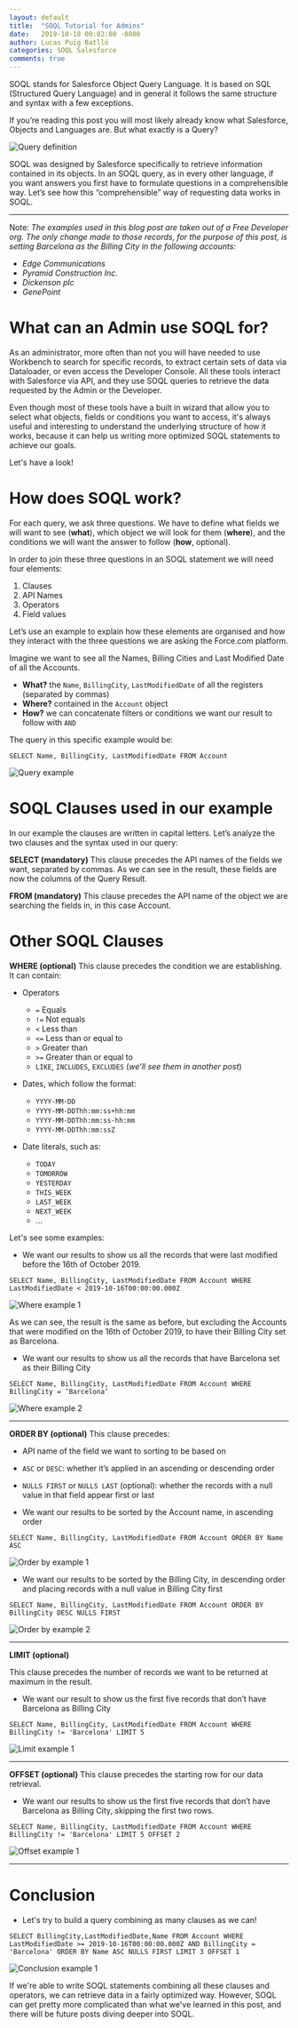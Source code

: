 ```yaml
---
layout: default
title:  "SOQL Tutorial for Admins"
date:   2019-10-18 00:02:00 -0800
author: Lucas Puig Batlló
categories: SOQL Salesforce
comments: true
---
```


SOQL stands for Salesforce Object Query Language. It is based on SQL (Structured Query Language) and in general it follows the same structure and syntax with a few exceptions. 

If you’re reading this post you will most likely already know what Salesforce, Objects and Languages are. But what exactly is a Query? 

![Query definition]({{site.url}}{{site.baseurl}}/pictures/18-10-2019/def.png)

SOQL was designed by Salesforce specifically to retrieve information contained in its objects. In an SOQL query, as in every other language, if you want answers you first have to formulate questions in a comprehensible way. Let’s see how this “comprehensible” way of requesting data works in SOQL.

---
Note: *The examples used in this blog post are taken out of a Free Developer org. The only change made to those records, for the purpose of this post, is setting Barcelona as the Billing City in the following accounts:*
- *Edge Communications*
- *Pyramid Construction Inc.*
- *Dickenson plc*
- *GenePoint*

# What can an Admin use SOQL for?
As an administrator, more often than not you will have needed to use Workbench to search for specific records, to extract certain sets of data via Dataloader, or even access the Developer Console. All these tools interact with Salesforce via API, and they use SOQL queries to retrieve the data requested by the Admin or the Developer.

Even though most of these tools have a built in wizard that allow you to select what objects, fields or conditions you want to access, it's always useful and interesting to understand the underlying structure of how it works, because it can help us writing more optimized SOQL statements to achieve our goals.

Let's have a look!

# How does SOQL work?
For each query, we ask three questions. We have to define what fields we will want to see (**what**), which object we will look for them (**where**), and the conditions we will want the answer to follow (**how**, optional).

In order to join these three questions in an SOQL statement we will need four elements:
1. Clauses
2. API Names
3. Operators
4. Field values

Let’s use an example to explain how these elements are organised and how they interact with the three questions we are asking the Force.com platform.

Imagine we want to see all the Names, Billing Cities and Last Modified Date of all the Accounts.

- **What?** the `Name`, `BillingCity`, `LastModifiedDate` of all the registers (separated by commas)
- **Where?** contained in the `Account` object
- **How?** we can concatenate filters or conditions we want our result to follow with `AND`

The query in this specific example would be:

`SELECT Name, BillingCity, LastModifiedDate FROM Account`

![Query example]({{site.url}}{{site.baseurl}}/pictures/18-10-2019/01.png)

# SOQL Clauses used in our example

In our example the clauses are written in capital letters. Let’s analyze the two clauses and the syntax used in our query:

**SELECT (mandatory)**
This clause precedes the API names of the fields we want, separated by commas. As we can see in the result, these fields are now the columns of the Query Result.

**FROM (mandatory)**
This clause precedes the API name of the object we are searching the fields in, in this case Account.

# Other SOQL Clauses

**WHERE (optional)**
This clause precedes the condition we are establishing. It can contain: 

- Operators
  - `=` Equals
  - `!=` Not equals
  - `<` Less than
  - `<=` Less than or equal to
  - `>` Greater than
  - `>=` Greater than or equal to
  - `LIKE`, `INCLUDES`, `EXCLUDES` (*we’ll see them in another post*)

- Dates, which follow the format:
  - `YYYY-MM-DD`
  - `YYYY-MM-DDThh:mm:ss+hh:mm`
  - `YYYY-MM-DDThh:mm:ss-hh:mm`
  - `YYYY-MM-DDThh:mm:ssZ`

- Date literals, such as:
  - `TODAY`
  - `TOMORROW`
  - `YESTERDAY` 
  - `THIS_WEEK`
  - `LAST_WEEK`
  - `NEXT_WEEK`
  - ...
  
Let's see some examples:

- We want our results to show us all the records that were last modified before the 16th of October 2019.
  
`SELECT Name, BillingCity, LastModifiedDate FROM Account WHERE LastModifiedDate < 2019-10-16T00:00:00.000Z`

![Where example 1]({{site.url}}{{site.baseurl}}/pictures/18-10-2019/02.png)

As we can see, the result is the same as before, but excluding the Accounts that were modified on the 16th of October 2019, to have their Billing City set as Barcelona.

- We want our results to show us all the records that have Barcelona set as their Billing City

`SELECT Name, BillingCity, LastModifiedDate FROM Account WHERE BillingCity = ‘Barcelona’`

![Where example 2]({{site.url}}{{site.baseurl}}/pictures/18-10-2019/03.png)

---
**ORDER BY (optional)**
This clause precedes:
- API name of the field we want to sorting to be based on
- `ASC` or `DESC`: whether it’s applied in an ascending or descending order
- `NULLS FIRST` or `NULLS LAST` (optional): whether the records with a null value in that field appear first or last



- We want our results to be sorted by the Account name, in ascending order

`SELECT Name, BillingCity, LastModifiedDate FROM Account ORDER BY Name ASC`

![Order by example 1]({{site.url}}{{site.baseurl}}/pictures/18-10-2019/04.png)



- We want our results to be sorted by the Billing City, in descending order and placing records with a null value in Billing City first

`SELECT Name, BillingCity, LastModifiedDate FROM Account ORDER BY BillingCity DESC NULLS FIRST`

![Order by example 2]({{site.url}}{{site.baseurl}}/pictures/18-10-2019/05.png)

---
**LIMIT (optional)**

This clause precedes the number of records we want to be returned at maximum in the result.

- We want our result to show us the first five records that don’t have Barcelona as Billing City

`SELECT Name, BillingCity, LastModifiedDate FROM Account WHERE BillingCity != 'Barcelona' LIMIT 5`

![Limit example 1]({{site.url}}{{site.baseurl}}/pictures/18-10-2019/06.png)

---
**OFFSET (optional)**
This clause precedes the starting row for our data retrieval.

- We want our results to show us the first five records that don’t have Barcelona as Billing City, skipping the first two rows.

`SELECT Name, BillingCity, LastModifiedDate FROM Account WHERE BillingCity != 'Barcelona' LIMIT 5 OFFSET 2`

![Offset example 1]({{site.url}}{{site.baseurl}}/pictures/18-10-2019/07.png)

---
# Conclusion

- Let's try to build a query combining as many clauses as we can!

`SELECT BillingCity,LastModifiedDate,Name FROM Account WHERE LastModifiedDate >= 2019-10-16T00:00:00.000Z AND BillingCity = 'Barcelona' ORDER BY Name ASC NULLS FIRST LIMIT 3 OFFSET 1`

![Conclusion example 1]({{site.url}}{{site.baseurl}}/pictures/18-10-2019/08.png)

If we're able to write SOQL statements combining all these clauses and operators, we can retrieve data in a fairly optimized way. However, SOQL can get pretty more complicated than what we've learned in this post, and there will be future posts diving deeper into SOQL.
